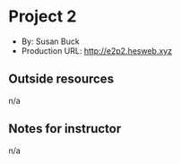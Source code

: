 # Project 2
+ By: Susan Buck
+ Production URL: <http://e2p2.hesweb.xyz>

## Outside resources
n/a

## Notes for instructor
n/a